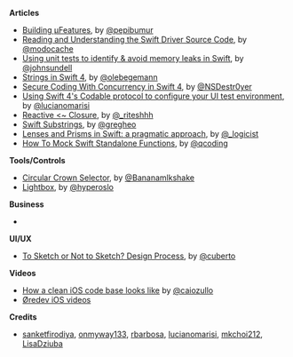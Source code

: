 **Articles**

* [Building µFeatures](https://medium.com/ios-os-x-development/building-%C2%B5features-85f6fffa6cbb), by [@pepibumur](https://twitter.com/pepibumur)
* [Reading and Understanding the Swift Driver Source Code](https://modocache.io/reading-and-understanding-the-swift-driver-source-code), by [@modocache](https://twitter.com/modocache)
* [Using unit tests to identify & avoid memory leaks in Swift](https://www.swiftbysundell.com/posts/using-unit-tests-to-identify-avoid-memory-leaks-in-swift), by [@johnsundell](https://twitter.com/johnsundell)
* [Strings in Swift 4](https://oleb.net/blog/2017/11/swift-4-strings/), by [@olebegemann](https://twitter.com/olebegemann)
* [Secure Coding With Concurrency in Swift 4](https://code.tutsplus.com/articles/secure-coding-in-swift-4-with-concurrency--cms-29917), by [@NSDestr0yer](https://twitter.com/NSDestr0yer)
* [Using Swift 4's Codable protocol to configure your UI test environment](http://www.marisibrothers.com/2017/11/using-swift-4-codable-protocol-for-ui-tests.html), by [@lucianomarisi](https://twitter.com/lucianomarisi)
* [Reactive <~ Closure](https://medium.com/swift-sundae/reactive-closure-530eba812768), by [@_riteshhh](https://twitter.com/_riteshhh)
* [Swift Substrings](https://swiftunboxed.com/stdlib/substrings/), by [@gregheo](http://gregheo.com/)
* [Lenses and Prisms in Swift: a pragmatic approach](https://broomburgo.github.io/fun-ios/post/lenses-and-prisms-in-swift-a-pragmatic-approach/), by [@_logicist](https://twitter.com/_logicist)
* [How To Mock Swift Standalone Functions](https://qualitycoding.org/mocking-standalone-functions/), by [@qcoding](https://twitter.com/qcoding)


**Tools/Controls**

* [Circular Crown Selector](https://github.com/mkchoi212/CircularCrownSelector), by [@Bananamlkshake](https://twitter.com/Bananamlkshake2)
* [Lightbox](https://github.com/hyperoslo/Lightbox), by [@hyperoslo](https://github.com/hyperoslo)


**Business**

* 


**UI/UX**

* [To Sketch or Not to Sketch? Design Process](https://blog.prototypr.io/to-sketch-or-not-to-sketch-design-process-7d0af01f58fe), by [@cuberto](https://twitter.com/cuberto)


**Videos**

* [How a clean iOS code base looks like](https://www.essentialdeveloper.com/articles/how-a-clean-ios-codebase-looks-like) by [@caiozullo](https://twitter.com/caiozullo)
* [Øredev iOS videos](http://oredev.org/2017/video#sessions_undefined_iOS)


**Credits**

* [sanketfirodiya](https://github.com/sanketfirodiya), [onmyway133](https://github.com/onmyway133), [rbarbosa](https://github.com/rbarbosa), [lucianomarisi](https://github.com/lucianomarisi), [mkchoi212](https://github.com/mkchoi212), [LisaDziuba](https://github.com/lisadziuba)
